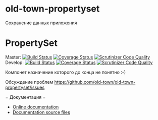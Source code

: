# old-town-propertyset

Сохранение данных приложения

# PropertySet

Master:
[![Build Status](https://secure.travis-ci.org/old-town/old-town-propertyset.svg?branch=master)](https://secure.travis-ci.org/old-town/old-town-propertyset)
[![Coverage Status](https://coveralls.io/repos/old-town/old-town-propertyset/badge.svg?branch=master)](https://coveralls.io/r/old-town/old-town-propertyset?branch=master)
[![Scrutinizer Code Quality](https://scrutinizer-ci.com/g/old-town/old-town-propertyset/badges/quality-score.png?b=master)](https://scrutinizer-ci.com/g/old-town/old-town-propertyset/?branch=master)
Develop:
[![Build Status](https://secure.travis-ci.org/old-town/old-town-propertyset.svg?branch=dev)](https://secure.travis-ci.org/old-town/old-town-propertyset)
[![Coverage Status](https://coveralls.io/repos/old-town/old-town-propertyset/badge.svg?branch=dev)](https://coveralls.io/r/old-town/old-town-propertyset?branch=dev)
[![Scrutinizer Code Quality](https://scrutinizer-ci.com/g/old-town/old-town-propertyset/badges/quality-score.png?b=dev)](https://scrutinizer-ci.com/g/old-town/old-town-propertyset/?branch=dev)

Компонет назначение которого до конца не понятно :-)

Обсуждение проблем https://github.com/old-town/old-town-propertyset/issues

= Документация =
- [Online documentation](http://old-town-propertyset.readthedocs.org/ru/dev/)
- [Documentation source files](doc/book/ru/)
